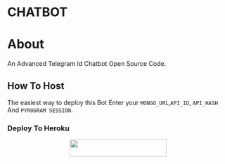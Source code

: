 
# CHATBOT

# About
An Advanced Telegram Id Chatbot Open Source Code.

## How To Host
The easiest way to deploy this Bot
 Enter your ```MONGO_URL```,```API_ID```,  ```API_HASH``` And ```PYROGRAM SESSION```.

### Deploy To Heroku
<p align="center"><a href="https://dashboard.heroku.com/new?template=https://github.com/SexyException/CHATBOT"> <img src="https://img.shields.io/badge/Deploy%20To%20Heroku-black?style=for-the-badge&logo=heroku" width="220" height="38.45"/></a></p>
 
